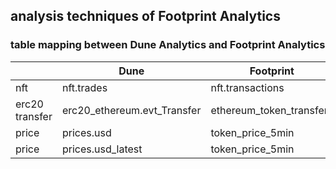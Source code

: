 ## analysis techniques of Footprint Analytics


### table mapping between Dune Analytics and Footprint Analytics



|                |Dune                          |Footprint                         |
|----------------|-------------------------------|-----------------------------|
|nft | nft.trades         | nft.transactions          |
|erc20 transfer | erc20_ethereum.evt_Transfer        | ethereum_token_transfers        |
|price          |prices.usd       | token_price_5min    |
|price          |prices.usd_latest| token_price_5min|


